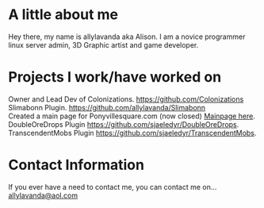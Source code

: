 # A little about me

Hey there, my name is allylavanda aka Alison. I am a novice programmer linux server admin, 3D Graphic artist and game developer.

# Projects I work/have worked on

Owner and Lead Dev of Colonizations. https://github.com/Colonizations
Slimabonn Plugin. https://github.com/allylavanda/Slimabonn                                                                      
Created a main page for Ponyvillesquare.com (now closed) [Mainpage here](https://github.com/mys7icfox/pvs_mainpage/).  
DoubleOreDrops Plugin https://github.com/sjaeledyr/DoubleOreDrops.  
TranscendentMobs Plugin https://github.com/sjaeledyr/TranscendentMobs.  

# Contact Information

If you ever have a need to contact me, you can contact me on...
allylavanda@aol.com

